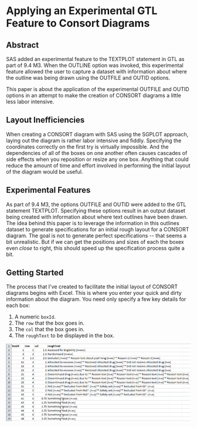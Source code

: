 # Applying an Experimental GTL Feature to Consort Diagrams

## Abstract

SAS added an experimental feature to the TEXTPLOT statement in GTL as part of 9.4 M3. When the OUTLINE option was invoked, this experimental feature allowed the user to capture a dataset with information about where the outline was being drawn using the OUTFILE and OUTID options.

This paper is about the application of the experimental OUTFILE and OUTID options in an attempt to make the creation of CONSORT diagrams a little less labor intensive.

## Layout Inefficiencies

When creating a CONSORT diagram with SAS using the SGPLOT approach, laying out the diagram is rather labor intensive and fiddly. Specifying the coordinates correctly on the first try is virtually impossible. And the dependencies of all of the boxes on one another often causes cascades of side effects when you reposition or resize any one box. Anything that could reduce the amount of time and effort involved in performing the initial layout of the diagram would be useful.

## Experimental Features

As part of 9.4 M3, the options OUTFILE and OUTID were added to the GTL statement TEXTPLOT. Specifying these options result in an output dataset being created with information about where text outlines have been drawn. The idea behind this paper is to leverage the information in this outlines dataset to generate specifications for an initial rough layout for a CONSORT diagram. The goal is not to generate perfect specifications -- that seems a bit unrealistic. But if we can get the positions and sizes of each the boxex even *close* to right, this should speed up the specification process quite a bit.

## Getting Started

The process that I've created to facilitate the initial layout of CONSORT diagrams begins with Excel. This is where you enter your quick and dirty information about the diagram. You need only specify a few key details for each box:

1. A numeric `boxId`.
1. The `row` that the box goes in.
1. The `col` that the box goes in.
1. The `roughText` to be displayed in the box.

<kbd>![excel](https://github.com/srosanba/sas-consort-experimental/blob/master/img/excel.png)</kbd>
